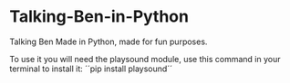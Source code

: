 # Talking-Ben-in-Python
Talking Ben Made in Python, made for fun purposes.

To use it you will need the playsound module, use this command in your terminal to install it: ´´pip install playsound´´
